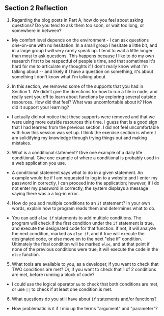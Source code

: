 ## Section 2 Reflection

1. Regarding the blog posts in Part A, how do you feel about asking questions? Do you tend to ask them too soon, or wait too long, or somewhere in between?

  - My comfort level depends on the environment - I can ask questions one-on-one with no hesitation.  In a small group I hesitate a little bit, and in a large group I will very rarely speak up.  I tend to wait a little longer than most to ask questions.  This happens because I like to do my own research first to be respectful of people's time, and that sometimes it's hard for me to articulate my thoughts if I don't really know what I'm talking about -- and likely if I have a question on something, it's about something I don't know what I'm talking about.

2. In this section, we removed some of the supports that you had in Section 1. We didn't give the directions for how to run a file in node, and really sent you off to learn about functions by exploring several outside resources. How did that feel? What was uncomfortable about it? How did it support your learning?

  - I actually did not notice that these supports were removed and that we were using more outside resources this time. I guess that is a good sign that I had learned from the previous section. I did not feel uncomfortable with how this session was set up.  I think the exercise section is where I am solidifying my knowledge through trying things out and making mistakes.

3. What is a conditional statement? Give one example of a daily life conditional. Give one example of where a conditional is probably used in a web application you use.

  - A conditional statement says what to do in a given statement.  An example would be if I am requested to log in to a website and I enter my password in correctly, I can proceed into the application; however, if I do not enter my password in correctly, the system displays a message saying there was a a log-in error.

4. How do you add multiple conditions to an `if` statement? In your own words, explain how to program reads them and determines what to do.

  - You can add `else if` statements to add multiple conditions.  The program will check if the first condition under the `if` statement is true, and execute the designated code for that function.  If not, it will analyze the next condition, marked as `else if`, and if true will execute the designated code, or else move on to the next "else if" condition. Ultimately the final condition will be marked `else`, and at that point if none of the previous conditions were true, it will execute the code in the `else` function.  

5. What tools are available to you, as a developer, if you want to check that TWO conditions are met? Or, if you want to check that 1 of 2 conditions are met, before running a block of code?

  - I could use the logical operator `&&` to check that both conditions are met, or use `||` to check if at least one condition is met.

6. What questions do you still have about `if` statements and/or functions?

  - How problematic is it if I mix up the terms "argument" and "parameter"?
